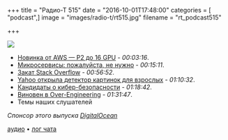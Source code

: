 +++
title = "Радио-Т 515"
date = "2016-10-01T17:48:00"
categories = [ "podcast",]
image = "images/radio-t/rt515.jpg"
filename = "rt_podcast515"

+++

![](https://radio-t.com/images/radio-t/rt515.jpg)

- [Новинка от AWS — P2 до 16 GPU](https://aws.amazon.com/blogs/aws/new-p2-instance-type-for-amazon-ec2-up-to-16-gpus/) - *00:03:16*.
- [Микросервисы: пожалуйста, не нужно](https://habrahabr.ru/post/311208/) - *00:15:11*.
- [Закат Stack Overflow](https://habrahabr.ru/post/311322/) - *00:56:52*.
- [Yahoo открыла детектор картинок для взрослых](https://techcrunch.com/2016/09/30/yahoo-open-sources-its-porn-detecting-neural-network/) - *01:10:32*.
- [Кандидаты о кибер-безопасности](https://medium.com/@xParXnoiAx/stupid-candidates-cyber-security-fc36b6a779ca) - *01:18:42*.
- [Виновен в Over-Engineering](https://dzone.com/articles/are-you-guilty-of-over-engineering) - *01:31:47*.
- Темы наших слушателей

_Спонсор этого выпуска [DigitalOcean](https://do.co/radiot)_

[аудио](https://cdn.radio-t.com/rt_podcast515.mp3) • [лог чата](http://chat.radio-t.com/logs/radio-t-515.html)
<audio src="https://cdn.radio-t.com/rt_podcast515.mp3" preload="none"></audio>
